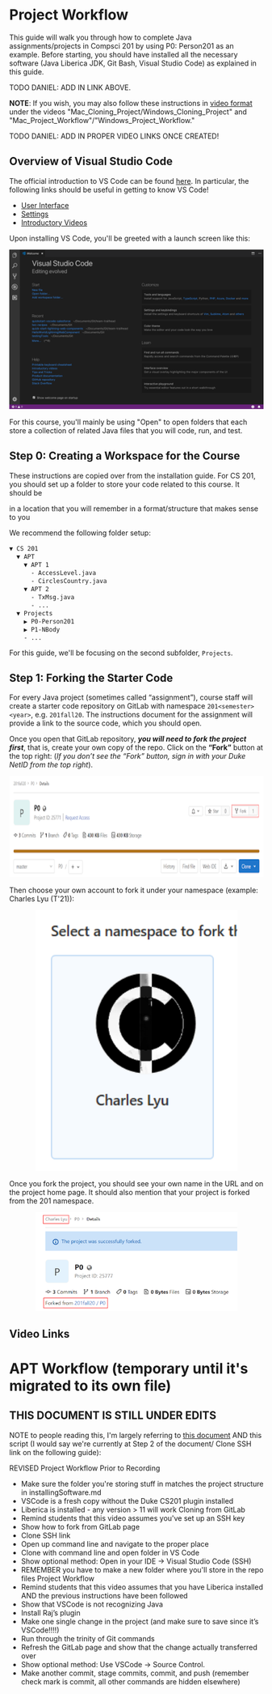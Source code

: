 # Project Workflow
This guide will walk you through how to complete Java assignments/projects in Compsci 201 by using P0: Person201 as an example. Before starting, you should have installed all the necessary software (Java Liberica JDK, Git Bash, Visual Studio Code) as explained in this guide.

TODO DANIEL: ADD IN LINK ABOVE.

**NOTE**: If you wish, you may also follow these instructions in [video format](#video-links) under the videos "Mac_Cloning_Project/Windows_Cloning_Project" and "Mac_Project_Workflow"/"Windows_Project_Workflow."

TODO DANIEL: ADD IN PROPER VIDEO LINKS ONCE CREATED!

## Overview of Visual Studio Code

The official introduction to VS Code can be found [here](https://code.visualstudio.com/docs). In particular, the following links should be useful in getting to know VS Code!
- [User Interface](https://code.visualstudio.com/docs/getstarted/userinterface)
- [Settings](https://code.visualstudio.com/docs/getstarted/settings)
- [Introductory Videos](https://code.visualstudio.com/docs/getstarted/introvideos)

Upon installing VS Code, you'll be greeted with a launch screen like this:

<div align="middle">
  <img src="images/vscode-launch.png" width="700" />
</div>

For this course, you'll mainly be using "Open" to open folders that each store a collection of related Java files that you will code, run, and test.

## Step 0: Creating a Workspace for the Course

These instructions are copied over from the installation guide. For CS 201, you should set up a folder to store your code related to this course. It should be

in a location that you will remember
in a format/structure that makes sense to you

We recommend the following folder setup:

```
▼ CS 201
  ▼ APT
    ▼ APT 1
      - AccessLevel.java
      - CirclesCountry.java
    ▼ APT 2
      - TxMsg.java
      - ...
  ▼ Projects
    ▶ P0-Person201
    ▶ P1-NBody
    - ...
```

For this guide, we'll be focusing on the second subfolder, `Projects`.

## Step 1: Forking the Starter Code

For every Java project (sometimes called “assignment”), course staff will create a starter code repository on GitLab with namespace `201<semester><year>`, e.g. `201fall20`. The instructions document for the assignment will provide a link to the source code, which you should open.

Once you open that GitLab repository, **_you will need to fork the project first_**, that is, create your own copy of the repo. Click on the **“Fork”** button at the top right: (_If you don’t see the “Fork” button, sign in with your Duke NetID from the top right_).

<div align="middle">
  <img src="images/fork-repo.png" height="200" />
</div>

Then choose your own account to fork it under your namespace (example: Charles Lyu (T'21)):

<div align="middle">
  <img src="images/fork-workspace.png" width="400" />
</div>

Once you fork the project, you should see your own name in the URL and on the project home page. It should also mention that your project is forked from the 201 namespace.

<div align="middle">
  <img src="images/fork-confirmation.png" width="400" />
</div>

## Video Links

# APT Workflow (temporary until it's migrated to its own file)

## THIS DOCUMENT IS STILL UNDER EDITS

NOTE to people reading this, I'm largely referring to [this document](https://docs.google.com/document/d/1dlEwDwiIyEQFxXOHS_zY-Qojx4djl4p2Ud16qpeb7gY/edit#) AND this script (I would say we're currently at Step 2 of the document/ Clone SSH link on the following guide):

REVISED Project Workflow
Prior to Recording
- Make sure the folder you're storing stuff in matches the project structure in installingSoftware.md
- VSCode is a fresh copy without the Duke CS201 plugin installed
- Liberica is installed - any version > 11 will work
Cloning from GitLab
- Remind students that this video assumes you've set up an SSH key
- Show how to fork from GitLab page
- Clone SSH link
- Open up command line and navigate to the proper place
- Clone with command line and open folder in VS Code
- Show optional method: Open in your IDE -> Visual Studio Code (SSH)
- REMEMBER you have to make a new folder where you'll store in the repo files
Project Workflow
- Remind students that this video assumes that you have Liberica installed AND the previous instructions have been followed
- Show that VSCode is not recognizing Java
- Install Raj’s plugin
- Make one single change in the project (and make sure to save since it’s VSCode!!!!)
- Run through the trinity of Git commands
- Refresh the GitLab page and show that the change actually transferred over
- Show optional method: Use VSCode -> Source Control.
- Make another commit, stage commits, commit, and push (remember check mark is commit, all other commands are hidden elsewhere)

